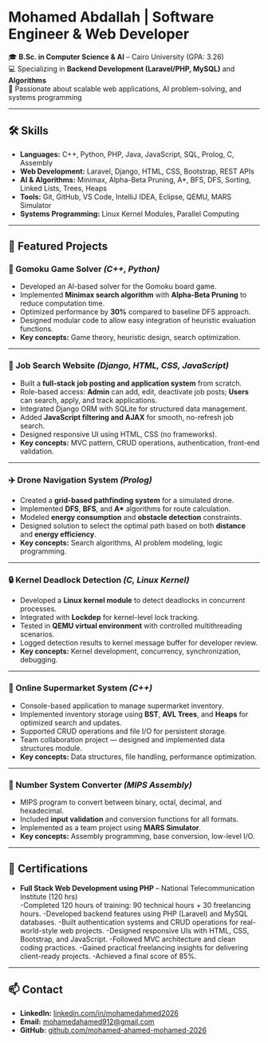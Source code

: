 # Mohamed Abdallah | Software Engineer & Web Developer

🎓 **B.Sc. in Computer Science & AI** – Cairo University (GPA: 3.26)  
💻 Specializing in **Backend Development (Laravel/PHP, MySQL)** and **Algorithms**  
🚀 Passionate about scalable web applications, AI problem-solving, and systems programming  

---

## 🛠 Skills
- **Languages:** C++, Python, PHP, Java, JavaScript, SQL, Prolog, C, Assembly  
- **Web Development:** Laravel, Django, HTML, CSS, Bootstrap, REST APIs  
- **AI & Algorithms:** Minimax, Alpha-Beta Pruning, A*, BFS, DFS, Sorting, Linked Lists, Trees, Heaps  
- **Tools:** Git, GitHub, VS Code, IntelliJ IDEA, Eclipse, QEMU, MARS Simulator  
- **Systems Programming:** Linux Kernel Modules, Parallel Computing  

---

## 🌟 Featured Projects

### 🧠 Gomoku Game Solver *(C++, Python)*
- Developed an AI-based solver for the Gomoku board game.  
- Implemented **Minimax search algorithm** with **Alpha-Beta Pruning** to reduce computation time.  
- Optimized performance by **30%** compared to baseline DFS approach.  
- Designed modular code to allow easy integration of heuristic evaluation functions.  
- **Key concepts:** Game theory, heuristic design, search optimization.

---

### 📝 Job Search Website *(Django, HTML, CSS, JavaScript)*
- Built a **full-stack job posting and application system** from scratch.  
- Role-based access: **Admin** can add, edit, deactivate job posts; **Users** can search, apply, and track applications.  
- Integrated Django ORM with SQLite for structured data management.  
- Added **JavaScript filtering and AJAX** for smooth, no-refresh job search.  
- Designed responsive UI using HTML, CSS (no frameworks).  
- **Key concepts:** MVC pattern, CRUD operations, authentication, front-end validation.

---

### ✈️ Drone Navigation System *(Prolog)*
- Created a **grid-based pathfinding system** for a simulated drone.  
- Implemented **DFS**, **BFS**, and **A\*** algorithms for route calculation.  
- Modeled **energy consumption** and **obstacle detection** constraints.  
- Designed solution to select the optimal path based on both **distance** and **energy efficiency**.  
- **Key concepts:** Search algorithms, AI problem modeling, logic programming.

---

### 🔒 Kernel Deadlock Detection *(C, Linux Kernel)*
- Developed a **Linux kernel module** to detect deadlocks in concurrent processes.  
- Integrated with **Lockdep** for kernel-level lock tracking.  
- Tested in **QEMU virtual environment** with controlled multithreading scenarios.  
- Logged detection results to kernel message buffer for developer review.  
- **Key concepts:** Kernel development, concurrency, synchronization, debugging.

---

### 🛒 Online Supermarket System *(C++)*
- Console-based application to manage supermarket inventory.  
- Implemented inventory storage using **BST**, **AVL Trees**, and **Heaps** for optimized search and updates.  
- Supported CRUD operations and file I/O for persistent storage.  
- Team collaboration project — designed and implemented data structures module.  
- **Key concepts:** Data structures, file handling, performance optimization.

---

### 🔢 Number System Converter *(MIPS Assembly)*
- MIPS program to convert between binary, octal, decimal, and hexadecimal.  
- Included **input validation** and conversion functions for all formats.  
- Implemented as a team project using **MARS Simulator**.  
- **Key concepts:** Assembly programming, base conversion, low-level I/O.

---

## 📜 Certifications
- **Full Stack Web Development using PHP** – National Telecommunication Institute (120 hrs)  
-Completed 120 hours of training: 90 technical hours + 30 freelancing hours.
-Developed backend features using PHP (Laravel) and MySQL databases.
-Built authentication systems and CRUD operations for real-world-style web projects.
-Designed responsive UIs with HTML, CSS, Bootstrap, and JavaScript.
-Followed MVC architecture and clean coding practices.
-Gained practical freelancing insights for delivering client-ready projects.
-Achieved a final score of 85%.

---

## 📫 Contact
- **LinkedIn:** [linkedin.com/in/mohamedahmed2026](https://linkedin.com/in/mohamedahmed2026)  
- **Email:** mohamedahamed912@gmail.com  
- **GitHub:** [github.com/mohamed-ahamed-mohamed-2026](https://github.com/mohamed-ahamed-mohamed-2026)  


<!-- Optional: GitHub Stats (e.g., using anuraghazra/github-readme-stats) 
[![Mohamed's GitHub stats](https://github-readme-stats.vercel.app/api?username=mohamed-ahamed-mohamed-2026&show_icons=true&theme=radical)](https://github.com/anuraghazra/github-readme-stats)
[![Top Langs](https://github-readme-stats.vercel.app/api/top-langs/?username=mohamed-ahamed-mohamed-2026&layout=compact&theme=radical)](https://github.com/anuraghazra/github-readme-stats) -->
